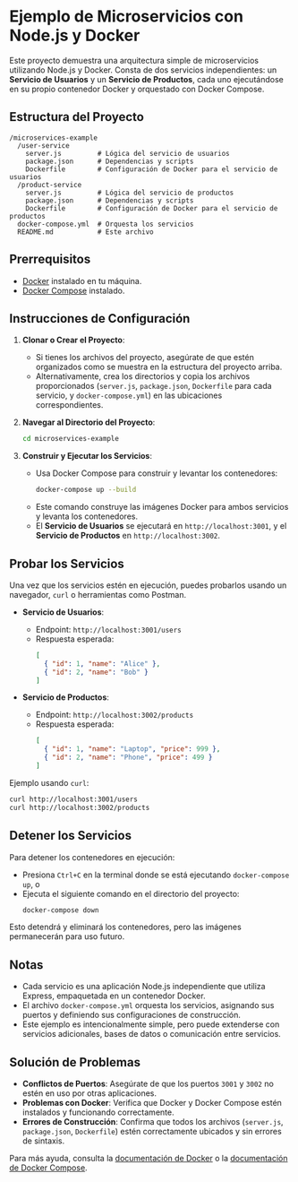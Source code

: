 # Ejemplo de Microservicios con Node.js y Docker

Este proyecto demuestra una arquitectura simple de microservicios utilizando Node.js y Docker. Consta de dos servicios independientes: un **Servicio de Usuarios** y un **Servicio de Productos**, cada uno ejecutándose en su propio contenedor Docker y orquestado con Docker Compose.

## Estructura del Proyecto

```
/microservices-example
  /user-service
    server.js         # Lógica del servicio de usuarios
    package.json      # Dependencias y scripts
    Dockerfile        # Configuración de Docker para el servicio de usuarios
  /product-service
    server.js         # Lógica del servicio de productos
    package.json      # Dependencias y scripts
    Dockerfile        # Configuración de Docker para el servicio de productos
  docker-compose.yml  # Orquesta los servicios
  README.md           # Este archivo
```

## Prerrequisitos

- [Docker](https://www.docker.com/get-started) instalado en tu máquina.
- [Docker Compose](https://docs.docker.com/compose/install/) instalado.

## Instrucciones de Configuración

1. **Clonar o Crear el Proyecto**:
   - Si tienes los archivos del proyecto, asegúrate de que estén organizados como se muestra en la estructura del proyecto arriba.
   - Alternativamente, crea los directorios y copia los archivos proporcionados (`server.js`, `package.json`, `Dockerfile` para cada servicio, y `docker-compose.yml`) en las ubicaciones correspondientes.

2. **Navegar al Directorio del Proyecto**:
   ```bash
   cd microservices-example
   ```

3. **Construir y Ejecutar los Servicios**:
   - Usa Docker Compose para construir y levantar los contenedores:
     ```bash
     docker-compose up --build
     ```
   - Este comando construye las imágenes Docker para ambos servicios y levanta los contenedores.
   - El **Servicio de Usuarios** se ejecutará en `http://localhost:3001`, y el **Servicio de Productos** en `http://localhost:3002`.

## Probar los Servicios

Una vez que los servicios estén en ejecución, puedes probarlos usando un navegador, `curl` o herramientas como Postman.

- **Servicio de Usuarios**:
  - Endpoint: `http://localhost:3001/users`
  - Respuesta esperada:
    ```json
    [
      { "id": 1, "name": "Alice" },
      { "id": 2, "name": "Bob" }
    ]
    ```

- **Servicio de Productos**:
  - Endpoint: `http://localhost:3002/products`
  - Respuesta esperada:
    ```json
    [
      { "id": 1, "name": "Laptop", "price": 999 },
      { "id": 2, "name": "Phone", "price": 499 }
    ]
    ```

Ejemplo usando `curl`:
```bash
curl http://localhost:3001/users
curl http://localhost:3002/products
```

## Detener los Servicios

Para detener los contenedores en ejecución:
- Presiona `Ctrl+C` en la terminal donde se está ejecutando `docker-compose up`, o
- Ejecuta el siguiente comando en el directorio del proyecto:
  ```bash
  docker-compose down
  ```
Esto detendrá y eliminará los contenedores, pero las imágenes permanecerán para uso futuro.

## Notas

- Cada servicio es una aplicación Node.js independiente que utiliza Express, empaquetada en un contenedor Docker.
- El archivo `docker-compose.yml` orquesta los servicios, asignando sus puertos y definiendo sus configuraciones de construcción.
- Este ejemplo es intencionalmente simple, pero puede extenderse con servicios adicionales, bases de datos o comunicación entre servicios.

## Solución de Problemas

- **Conflictos de Puertos**: Asegúrate de que los puertos `3001` y `3002` no estén en uso por otras aplicaciones.
- **Problemas con Docker**: Verifica que Docker y Docker Compose estén instalados y funcionando correctamente.
- **Errores de Construcción**: Confirma que todos los archivos (`server.js`, `package.json`, `Dockerfile`) estén correctamente ubicados y sin errores de sintaxis.

Para más ayuda, consulta la [documentación de Docker](https://docs.docker.com/) o la [documentación de Docker Compose](https://docs.docker.com/compose/).